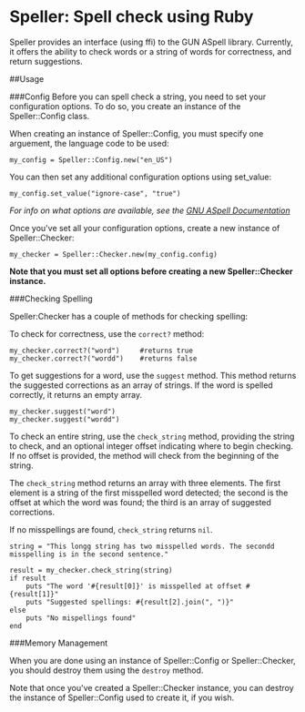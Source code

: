# Speller: Spell check using Ruby

Speller provides an interface (using ffi) to the GUN ASpell library. Currently, it offers the ability to check words or a string of words for correctness, and return suggestions.

##Usage

###Config
Before you can spell check a string, you need to set your configuration options. To do so, you create an instance of the Speller::Config class.

When creating an instance of Speller::Config, you must specify one arguement, the language code to be used:

	my_config = Speller::Config.new("en_US")

You can then set any additional configuration options using set_value:

	my_config.set_value("ignore-case", "true")

*For info on what options are available, see the [GNU ASpell Documentation](http://aspell.net/man-html/The-Options.html)*

Once you've set all your configuration options, create a new instance of Speller::Checker:

	my_checker = Speller::Checker.new(my_config.config)

**Note that you must set all options before creating a new Speller::Checker instance.**

###Checking Spelling

Speller:Checker has a couple of methods for checking spelling:

To check for correctness, use the `correct?` method:

	my_checker.correct?("word") 	#returns true
	my_checker.correct?("wordd")	#returns false

To get suggestions for a word, use the `suggest` method. This method returns the suggested corrections as an array of strings. If the word is spelled correctly, it returns an empty array.

	my_checker.suggest("word")
	my_checker.suggest("wordd")


To check an entire string, use the `check_string` method, providing the string to check, and an optional integer offset indicating where to begin checking. If no offset is provided, the method will check from the beginning of the string.

The `check_string` method returns an array with three elements. The first element is a string of the first misspelled word detected; the second is the offset at which the word was found; the third is an array of suggested corrections.

If no misspellings are found, `check_string` returns `nil`.

	string = "This longg string has two misspelled words. The secondd misspelling is in the second sentence."
	
	result = my_checker.check_string(string)
	if result
  		puts "The word '#{result[0]}' is misspelled at offset #{result[1]}"
  		puts "Suggested spellings: #{result[2].join(", ")}"
	else
		puts "No mispellings found"
	end
	
###Memory Management

When you are done using an instance of Speller::Config or Speller::Checker, you should destroy them using the `destroy` method.

Note that once you've created a Speller::Checker instance, you can destroy the instance of Speller::Config used to create it, if you wish.